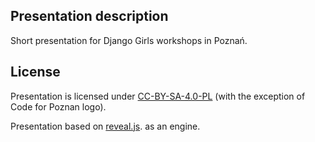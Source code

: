 ## Presentation description

Short presentation for Django Girls workshops in Poznań.

## License

Presentation is licensed under [CC-BY-SA-4.0-PL](https://creativecommons.org/licenses/by-sa/4.0/deed.pl) (with the exception of Code for Poznan logo).

Presentation based on [reveal.js](https://github.com/hakimel/reveal.js/). as an engine.
